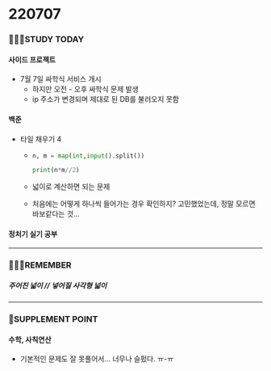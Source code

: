 # 220707

### 👨🏼‍🏫STUDY TODAY

#### 사이드 프로젝트

- 7월 7일 싸학식 서비스 개시
  - 하지만 오전 - 오후 싸학식 문제 발생
  - ip 주소가 변경되며 제대로 된 DB를 불러오지 못함



#### 백준

- 타일 채우기 4
  - ```python
    n, m = map(int,input().split())
    
    print(n*m//2)
    ```
  
  - 넓이로 계산하면 되는 문제
  
  - 처음에는 어떻게 하나씩 들어가는 경우 확인하지? 고민했었는데, 정말 모르면 바보같다는 것...



#### 정처기 실기 공부

---

### 💆🏼‍♂️REMEMBER

##### 주어진 넓이 // 넣어질 사각형 넓이

---

### 💫SUPPLEMENT POINT

#### 수학, 사칙연산

- 기본적인 문제도 잘 못풀어서... 너무나 슬펐다. ㅠ-ㅠ
